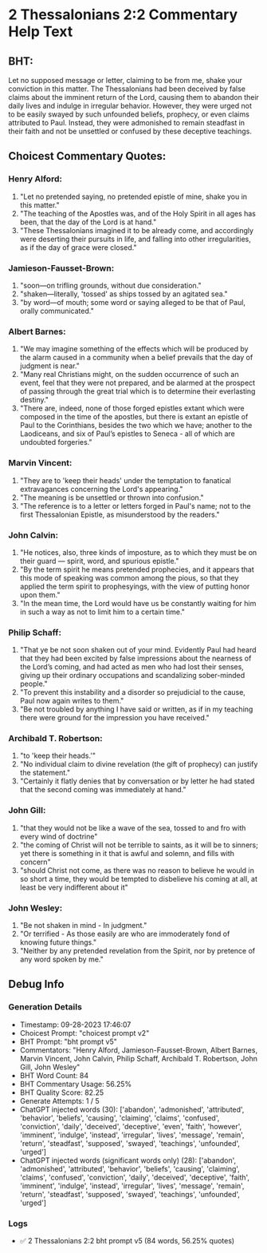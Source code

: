# 2 Thessalonians 2:2 Commentary Help Text

## BHT:
Let no supposed message or letter, claiming to be from me, shake your conviction in this matter. The Thessalonians had been deceived by false claims about the imminent return of the Lord, causing them to abandon their daily lives and indulge in irregular behavior. However, they were urged not to be easily swayed by such unfounded beliefs, prophecy, or even claims attributed to Paul. Instead, they were admonished to remain steadfast in their faith and not be unsettled or confused by these deceptive teachings.

## Choicest Commentary Quotes:
### Henry Alford:
1. "Let no pretended saying, no pretended epistle of mine, shake you in this matter." 
2. "The teaching of the Apostles was, and of the Holy Spirit in all ages has been, that the day of the Lord is at hand."
3. "These Thessalonians imagined it to be already come, and accordingly were deserting their pursuits in life, and falling into other irregularities, as if the day of grace were closed."

### Jamieson-Fausset-Brown:
1. "soon—on trifling grounds, without due consideration."
2. "shaken—literally, 'tossed' as ships tossed by an agitated sea."
3. "by word—of mouth; some word or saying alleged to be that of Paul, orally communicated."

### Albert Barnes:
1. "We may imagine something of the effects which will be produced by the alarm caused in a community when a belief prevails that the day of judgment is near."
2. "Many real Christians might, on the sudden occurrence of such an event, feel that they were not prepared, and be alarmed at the prospect of passing through the great trial which is to determine their everlasting destiny."
3. "There are, indeed, none of those forged epistles extant which were composed in the time of the apostles, but there is extant an epistle of Paul to the Corinthians, besides the two which we have; another to the Laodiceans, and six of Paul’s epistles to Seneca - all of which are undoubted forgeries."

### Marvin Vincent:
1. "They are to 'keep their heads' under the temptation to fanatical extravagances concerning the Lord's appearing." 
2. "The meaning is be unsettled or thrown into confusion."
3. "The reference is to a letter or letters forged in Paul's name; not to the first Thessalonian Epistle, as misunderstood by the readers."

### John Calvin:
1. "He notices, also, three kinds of imposture, as to which they must be on their guard — spirit, word, and spurious epistle."
2. "By the term spirit he means pretended prophecies, and it appears that this mode of speaking was common among the pious, so that they applied the term spirit to prophesyings, with the view of putting honor upon them."
3. "In the mean time, the Lord would have us be constantly waiting for him in such a way as not to limit him to a certain time."

### Philip Schaff:
1. "That ye be not soon shaken out of your mind. Evidently Paul had heard that they had been excited by false impressions about the nearness of the Lord’s coming, and had acted as men who had lost their senses, giving up their ordinary occupations and scandalizing sober-minded people." 
2. "To prevent this instability and a disorder so prejudicial to the cause, Paul now again writes to them."
3. "Be not troubled by anything I have said or written, as if in my teaching there were ground for the impression you have received."

### Archibald T. Robertson:
1. "to 'keep their heads.'"
2. "No individual claim to divine revelation (the gift of prophecy) can justify the statement."
3. "Certainly it flatly denies that by conversation or by letter he had stated that the second coming was immediately at hand."

### John Gill:
1. "that they would not be like a wave of the sea, tossed to and fro with every wind of doctrine"
2. "the coming of Christ will not be terrible to saints, as it will be to sinners; yet there is something in it that is awful and solemn, and fills with concern"
3. "should Christ not come, as there was no reason to believe he would in so short a time, they would be tempted to disbelieve his coming at all, at least be very indifferent about it"

### John Wesley:
1. "Be not shaken in mind - In judgment."
2. "Or terrified - As those easily are who are immoderately fond of knowing future things."
3. "Neither by any pretended revelation from the Spirit, nor by pretence of any word spoken by me."


## Debug Info
### Generation Details
- Timestamp: 09-28-2023 17:46:07
- Choicest Prompt: "choicest prompt v2"
- BHT Prompt: "bht prompt v5"
- Commentators: "Henry Alford, Jamieson-Fausset-Brown, Albert Barnes, Marvin Vincent, John Calvin, Philip Schaff, Archibald T. Robertson, John Gill, John Wesley"
- BHT Word Count: 84
- BHT Commentary Usage: 56.25%
- BHT Quality Score: 82.25
- Generate Attempts: 1 / 5
- ChatGPT injected words (30):
	['abandon', 'admonished', 'attributed', 'behavior', 'beliefs', 'causing', 'claiming', 'claims', 'confused', 'conviction', 'daily', 'deceived', 'deceptive', 'even', 'faith', 'however', 'imminent', 'indulge', 'instead', 'irregular', 'lives', 'message', 'remain', 'return', 'steadfast', 'supposed', 'swayed', 'teachings', 'unfounded', 'urged']
- ChatGPT injected words (significant words only) (28):
	['abandon', 'admonished', 'attributed', 'behavior', 'beliefs', 'causing', 'claiming', 'claims', 'confused', 'conviction', 'daily', 'deceived', 'deceptive', 'faith', 'imminent', 'indulge', 'instead', 'irregular', 'lives', 'message', 'remain', 'return', 'steadfast', 'supposed', 'swayed', 'teachings', 'unfounded', 'urged']

### Logs
- ✅ 2 Thessalonians 2:2 bht prompt v5 (84 words, 56.25% quotes)